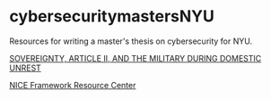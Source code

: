 # cybersecuritymastersNYU
Resources for writing a master's thesis on cybersecurity for NYU.

[SOVEREIGNTY, ARTICLE II, AND THE MILITARY DURING DOMESTIC UNREST](https://harvardnsj.org/wp-content/uploads/2024/01/Mirasola_15-Harvard-Natl-Security-J.-1-2023.pdf)

[NICE Framework Resource Center](https://www.nist.gov/itl/applied-cybersecurity/nice/nice-framework-resource-center)
